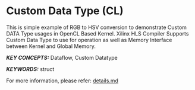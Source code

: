 Custom Data Type (CL)
======================

This is simple example of RGB to HSV conversion to demonstrate Custom DATA Type usages in OpenCL Based Kernel. Xilinx HLS Compiler Supports Custom Data Type to use for operation as well as Memory Interface between Kernel and Global Memory.

***KEY CONCEPTS:*** Dataflow, Custom Datatype

***KEYWORDS:*** struct


For more information, please refer: [details.md][]

[details.md]: details.md

